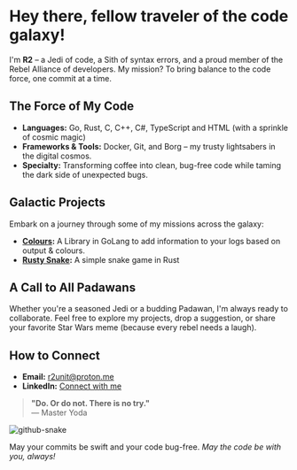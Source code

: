 # Hey there, fellow traveler of the code galaxy!

I'm **R2** – a Jedi of code, a Sith of syntax errors, and a proud member of the Rebel Alliance of developers. My mission? To bring balance to the code force, one commit at a time.

## The Force of My Code

- **Languages:** Go, Rust, C, C++, C#, TypeScript and HTML (with a sprinkle of cosmic magic)
- **Frameworks & Tools:** Docker, Git, and Borg – my trusty lightsabers in the digital cosmos.
- **Specialty:** Transforming coffee into clean, bug-free code while taming the dark side of unexpected bugs.

## Galactic Projects

Embark on a journey through some of my missions across the galaxy:

- **[Colours](https://github.com/r2unit/colours):** A Library in GoLang to add information to your logs based on output & colours. 
- **[Rusty Snake](https://github.com/r2unit/rusty-snake):** A simple snake game in Rust 

## A Call to All Padawans

Whether you're a seasoned Jedi or a budding Padawan, I'm always ready to collaborate. Feel free to explore my projects, drop a suggestion, or share your favorite Star Wars meme (because every rebel needs a laugh).

## How to Connect

- **Email:** [r2unit@proton.me](mailto:r2unit@proton.me)
- **LinkedIn:** [Connect with me](https://www.linkedin.com/in/lorenzo-karel/)

> **"Do. Or do not. There is no try."**  
> — Master Yoda

<picture>
  <source media="(prefers-color-scheme: dark)" srcset="github-snake-dark.svg" />
  <source media="(prefers-color-scheme: light)" srcset="github-snake.svg" />
  <img alt="github-snake" src="github-snake.svg" />
</picture>

May your commits be swift and your code bug-free. *May the code be with you, always!*
